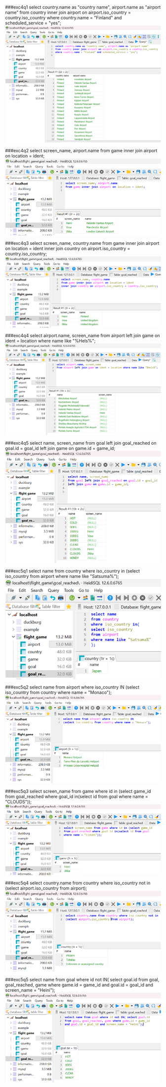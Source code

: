 ###exc4q1
select country.name as "country name", airport.name as "airport name"
from country inner join airport on airport.iso_country = country.iso_country
where country.name = "Finland" and scheduled_service = "yes";
![exc4q1.png](pictures%2Fexc4%2Fexc4q1.png)

###exc4q2
select screen_name, airport.name
from game inner join airport on location = ident;
![exc4q2.png](pictures%2Fexc4%2Fexc4q2.png)

###exc4q3
select screen_name, country.name
from game inner join airport on location = ident 
inner join country on airport.iso_country = country.iso_country;
![exc4q3.png](pictures%2Fexc4%2Fexc4q3.png)

###exc4q4
select airport.name, screen_name
from airport left join game on ident = location where name like "%Hels%";
![exc4q4.png](pictures%2Fexc4%2Fexc4q4.png)

###exc4q5
select name, screen_name
from goal left join goal_reached on goal.id = goal_id 
left join game on game.id = game_id;
![exc4q5.png](pictures%2Fexc4%2Fexc4q5.png)

###exc5q1
select name from country where iso_country in 
(select iso_country from airport where name like "Satsuma%");
![exc5q1.png](pictures%2Fexc5%2Fexc5q1.png)

###exc5q2
select name from airport where iso_country IN
(select iso_country from country where name = "Monaco");
![exc5q2.png](pictures%2Fexc5%2Fexc5q2.png)

###exc5q3
select screen_name from game where id in (select game_id
from goal_reached where goal_id in(select id from goal
where name = "CLOUDS"));
![exc5q3.png](pictures%2Fexc5%2Fexc5q3.png)

###exc5q4
select country.name from country where iso_country not in
(select airport.iso_country from airport);
![exc5q4.png](pictures%2Fexc5%2Fexc5q4.png)

###exc5q5
select name from goal where id not IN( select goal.id
from goal, goal_reached, game where game.id = game_id 
and goal.id = goal_id and screen_name = "Heini");
![exc5q5.png](pictures%2Fexc5%2Fexc5q5.png)

